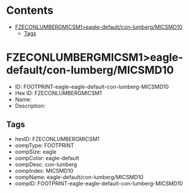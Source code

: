 



Contents
========

* [FZECONLUMBERGMICSM1>eagle-default/con-lumberg/MICSMD10](#fzeconlumbergmicsm1eagle-defaultcon-lumbergmicsmd10)
	* [Tags](#tags)

# FZECONLUMBERGMICSM1>eagle-default/con-lumberg/MICSMD10

- ID: FOOTPRINT-eagle-eagle-default-con-lumberg-MICSMD10
- Hex ID: FZECONLUMBERGMICSM1
- Name: 
- Description: 

## Tags

- hexID: FZECONLUMBERGMICSM1
- oompType: FOOTPRINT
- oompSize: eagle
- oompColor: eagle-default
- oompDesc: con-lumberg
- oompIndex: MICSMD10
- oompName: eagle-default/con-lumberg/MICSMD10
- oompID: FOOTPRINT-eagle-eagle-default-con-lumberg-MICSMD10
